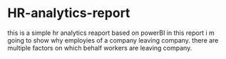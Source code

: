 # HR-analytics-report
this is a simple hr analytics reaport based on powerBI
in this report i m going to show why employies of a company leaving company.
there are multiple factors on which behalf workers are leaving company.
